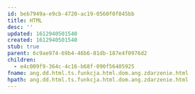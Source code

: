 ```yaml
---
id: beb7949a-e9cb-4720-ac19-0560f0f845bb
title: HTML
desc: ''
updated: 1612940501540
created: 1612940501540
stub: true
parent: 6c9ae974-69b4-46b6-81db-187e4f0976d2
children:
  - e4c009f9-364c-4c16-b68f-090f56405925
fname: ang.dd.html.ts.funkcja.html.dom.ang.zdarzenie.html
hpath: ang.dd.html.ts.funkcja.html.dom.ang.zdarzenie.html
---
```



